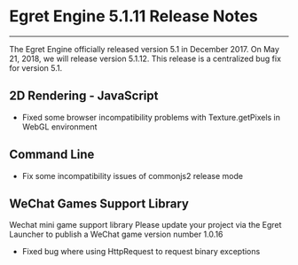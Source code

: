 # Egret Engine 5.1.11 Release Notes


---


The Egret Engine officially released version 5.1 in December 2017. On May 21, 2018, we will release version 5.1.12. This release is a centralized bug fix for version 5.1.



## 2D Rendering - JavaScript

* Fixed some browser incompatibility problems with Texture.getPixels in WebGL environment

## Command Line

* Fix some incompatibility issues of commonjs2 release mode

## WeChat Games Support Library

Wechat mini game support library Please update your project via the Egret Launcher to publish a WeChat game version number 1.0.16

* Fixed bug where using HttpRequest to request binary exceptions